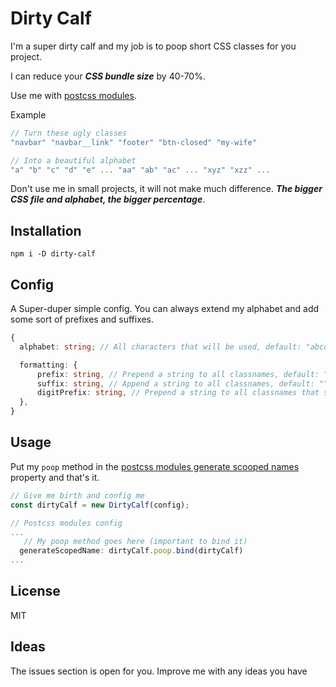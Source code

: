 # Dirty Calf

I'm a super dirty calf and my job is to poop short CSS classes for you project.

I can reduce your **_CSS bundle size_** by 40-70%.

Use me with [postcss modules](https://github.com/madyankin/postcss-modules).

Example

```js
// Turn these ugly classes
"navbar" "navbar__link" "footer" "btn-closed" "my-wife"

// Into a beautiful alphabet
"a" "b" "c" "d" "e" ... "aa" "ab" "ac" ... "xyz" "xzz" ...

```

Don't use me in small projects, it will not make much difference. **_The bigger CSS file and alphabet, the bigger percentage_**.

## Installation

```
npm i -D dirty-calf
```

## Config

A Super-duper simple config. You can always extend my alphabet and add some sort of prefixes and suffixes.

```ts
{
  alphabet: string; // All characters that will be used, default: "abcdefghijklmnopqrstuvwxyzABCDEFGHIJKLMNOPQRSTUVWXYZ0123456789_",

  formatting: {
      prefix: string, // Prepend a string to all classnames, default: ""
      suffix: string, // Append a string to all classnames, default: ""
      digitPrefix: string, // Prepend a string to all classnames that start with a digit, otherwise they're invalid. default: "_".
  },
}

```

## Usage

Put my `poop` method in the [postcss modules generate scooped names](https://github.com/madyankin/postcss-modules#generating-scoped-names) property and that's it.

```js
// Give me birth and config me
const dirtyCalf = new DirtyCalf(config);

// Postcss modules config
...
   // My poop method goes here (important to bind it)
  generateScopedName: dirtyCalf.poop.bind(dirtyCalf)
...

```

## License

MIT

## Ideas

The issues section is open for you. Improve me with any ideas you have
